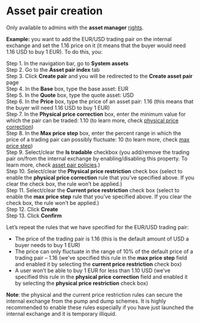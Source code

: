 # Asset pair creation

Only available to admins with the **asset manager** [rights](https://cryptofund.software/resources/product-guide/admins/admin-account-management/rights-of-admins-on-the-platform/).

**Example:** you want to add the EUR/USD trading pair on the internal exchange and set the 1.16 price on it \(it means that the buyer would need 1.16 USD to buy 1 EUR\). To do this, you:

Step 1. In the navigation bar, go to **System assets**  
Step 2. Go to the **Asset pair index** tab  
Step 3. Click **Create pair** and you will be redirected to the **Create asset pair** page  
Step 4. In the **Base** box, type the base asset: EUR  
Step 5. In the **Quote** box, type the quote asset: USD  
Step 6. In the **Price** box, type the price of an asset pair: 1.16 \(this means that the buyer will need 1.16 USD to buy 1 EUR\)  
Step 7. In the **Physical price correction** box, enter the minimum value for which the pair can be traded: 1.10 \(to learn more, check [physical price correction](https://cryptofund.software/resources/product-guide/admins/internal-exchange-management/physical-price-correction/)\)  
Step 8. In the **Max price step** box, enter the percent range in which the price of a trading pair can possibly fluctuate: 10 \(to learn more, check [max price step](https://cryptofund.software/resources/product-guide/admins/internal-exchange-management/max-price-step/)\)  
Step 9. Select/clear the **Is tradable** checkbox \(you add/remove the trading pair on/from the internal exchange by enabling/disabling this property. To learn more, check [asset pair policies](https://cryptofund.software/resources/product-guide/admins/internal-exchange-management/asset-pair-policies/).\)  
Step 10. Select/clear the **Physical price restriction** check box \(select to enable the **physical price correction** rule that you’ve specified above. If you clear the check box, the rule won’t be applied.\)  
Step 11. Select/clear the **Current price restriction** check box \(select to enable the **max price step** rule that you’ve specified above. If you clear the check box, the rule won’t be applied.\)  
Step 12. Click **Create**  
Step 13. Click **Confirm**

Let’s repeat the rules that we have specified for the EUR/USD trading pair:

* The price of the trading pair is 1.16 \(this is the default amount of USD a buyer needs to buy 1 EUR\)
* The price can only fluctuate in the range of 10% of the default price of a trading pair – 1.16 \(we’ve specified this rule in the **max price step** field and enabled it by selecting the **current price restriction** check box\)
* A user won’t be able to buy 1 EUR for less than 1.10 USD \(we’ve specified this rule in the **physical price correction** field and enabled it by selecting the **physical price restriction** check box\)

**Note**: the physical and the current price restriction rules can secure the internal exchange from the pump and dump schemes. It is highly recommended to enable these rules especially if you have just launched the internal exchange and it is temporary illiquid.  



